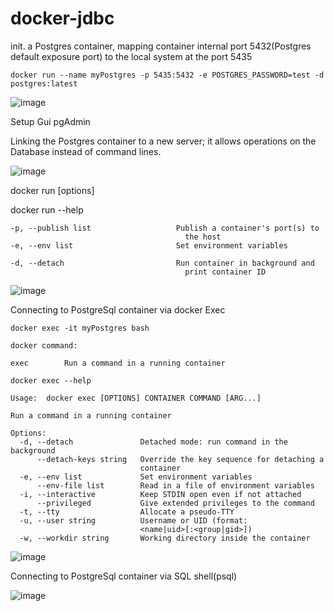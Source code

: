 # docker-jdbc

init. a Postgres container, mapping container internal port 5432(Postgres default exposure port) to the local system at the port 5435

````
docker run --name myPostgres -p 5435:5432 -e POSTGRES_PASSWORD=test -d postgres:latest
````

![image](https://user-images.githubusercontent.com/17804600/119436141-efceb480-bd1b-11eb-9158-ac7b703e02b0.png)


Setup Gui pgAdmin 

Linking the Postgres container to a new server; it allows operations on the Database instead of command lines. 

![image](https://user-images.githubusercontent.com/17804600/119435564-a7fb5d80-bd1a-11eb-924d-bb90ae279ec2.png)

docker run [options]

docker run --help

````
-p, --publish list                   Publish a container's port(s) to
                                       the host
-e, --env list                       Set environment variables

-d, --detach                         Run container in background and
                                       print container ID
````

![image](https://user-images.githubusercontent.com/17804600/119532437-2a206c00-bd85-11eb-8a96-e25d81c23902.png)

Connecting to PostgreSql container via docker Exec 
````
docker exec -it myPostgres bash

docker command: 

exec        Run a command in a running container

docker exec --help

Usage:  docker exec [OPTIONS] CONTAINER COMMAND [ARG...]

Run a command in a running container

Options:
  -d, --detach               Detached mode: run command in the background
      --detach-keys string   Override the key sequence for detaching a
                             container
  -e, --env list             Set environment variables
      --env-file list        Read in a file of environment variables
  -i, --interactive          Keep STDIN open even if not attached
      --privileged           Give extended privileges to the command
  -t, --tty                  Allocate a pseudo-TTY
  -u, --user string          Username or UID (format:
                             <name|uid>[:<group|gid>])
  -w, --workdir string       Working directory inside the container

````

![image](https://user-images.githubusercontent.com/17804600/119606115-3d1d5580-bdf2-11eb-95d3-ad2960724899.png)

Connecting to PostgreSql container via SQL shell(psql) 

![image](https://user-images.githubusercontent.com/17804600/119606214-71911180-bdf2-11eb-87a6-08342c16b089.png)


